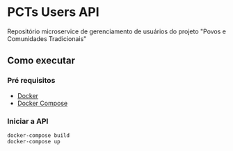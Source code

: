 # PCTs Users API

Repositório microservice de gerenciamento de usuários do projeto "Povos e Comunidades Tradicionais"

## Como executar

### Pré requisitos

- [Docker](https://docs.docker.com/engine/install/ubuntu/)
- [Docker Compose](https://docs.docker.com/compose/install/)

### Iniciar a API

```shell
docker-compose build
docker-compose up
```
